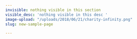 ```yaml
---
invisible: nothing visible in this section
visible_desc: 'nothing visible in this desc '
image-upload: "/uploads/2018/06/21/charity-infinity.png"
slug: new-sample-page

---
```

